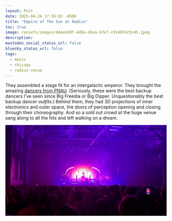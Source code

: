 ```yaml
---
layout: Post
date: 2025-04-24 17:34:03 -0500
title: "Empire of The Sun at Radius"
toc: true
image: /assets/images/d4a4109f-4d8a-45aa-bfe7-c91497e23c45.jpeg
description: 
mastodon_social_status_url: false
bluesky_status_url: false
tags:
  - music
  - chicago
  - radius-venue
---
```



They assembled a stage fit for an intergalactic emperor. They brought the amazing [dancers from PNAU](https://music.apple.com/us/music-video/solid-gold-feat-kira-divine-marques-toliver/1459335507). (Seriously, these were the best backup dancers I've seen since Big Freedia or Big Dipper. Unquestionably the best backup dancer _outfits_.) Behind them, they had 3D projections of inner electronics and outer space, the doors of perception opening and closing through their choreography. And so a sold out crowd at the huge venue sang along to all the hits and left walking on a dream.

![concert](/assets/images/d4a4109f-4d8a-45aa-bfe7-c91497e23c45.jpeg)
